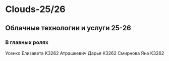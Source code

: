 # Clouds-25/26
## Облачные технологии и услуги 25-26
### В главных ролях
Усенко Елизавета K3262
Атрашкевич Дарья K3262
Смирнова Яна K3262
